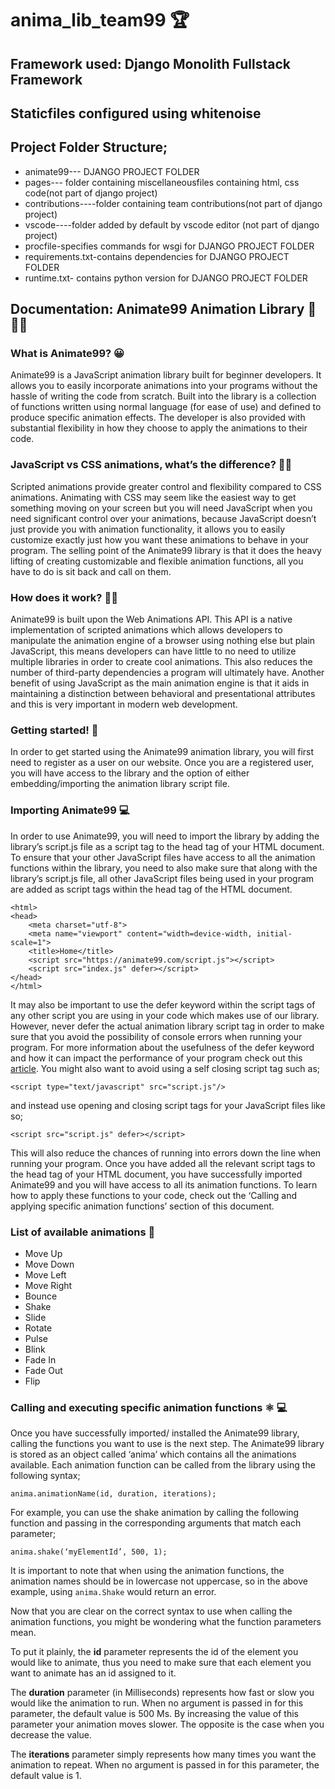 # anima_lib_team99 :trophy:
## Framework used: Django Monolith Fullstack Framework
## Staticfiles configured using whitenoise
## Project Folder Structure;
- animate99--- DJANGO PROJECT FOLDER
- pages--- folder containing miscellaneousfiles containing html, css code(not part of django project)
- contributions----folder containing team contributions(not part of django project)
- vscode----folder added by default by vscode editor (not part of django project)
- procfile-specifies commands for wsgi for DJANGO PROJECT FOLDER
- requirements.txt-contains dependencies for DJANGO PROJECT FOLDER
- runtime.txt- contains python version for DJANGO PROJECT FOLDER

## Documentation: Animate99 Animation Library :space_invader: :technologist:	

### What is Animate99? :grinning:

Animate99 is a JavaScript animation library built for beginner developers. It allows you to easily incorporate animations into your programs without the hassle of writing the code from scratch.
Built into the library is a collection of functions written using normal language (for ease of use) and defined to produce specific animation effects. The developer is also provided with substantial flexibility in how they choose to apply the animations to their code.

### JavaScript vs CSS animations, what’s the difference? :woman_shrugging:

Scripted animations provide greater control and flexibility compared to CSS animations. Animating with CSS  may seem like the easiest way to get something moving on your screen but you will need JavaScript when you need significant control over your animations, because JavaScript doesn’t just provide you with animation functionality, it allows you to easily customize exactly just how you want these animations to behave in your program.  The selling point of the Animate99 library is that it does the heavy lifting of creating customizable and flexible animation functions, all you have to do is sit back and call on them.

### How does it work? :man_teacher:	

Animate99 is built upon the Web Animations API. This API is a native implementation of scripted animations which allows developers to manipulate the animation engine of a browser using nothing else but plain JavaScript, this means developers can have little to no need to utilize multiple libraries in order to create cool animations. 
This also reduces the number of third-party dependencies a program will ultimately have. Another benefit of using JavaScript as the main animation engine is that it aids in maintaining a distinction between behavioral and presentational attributes and this is very important in modern web development.

### Getting started! :rocket:

In order to get started using the Animate99 animation library, you will first need to register as a user on our website. Once you are a registered user, you will have access to the library and the option of either embedding/importing the animation library script file.


### Importing Animate99 :computer:
In order to use Animate99, you will need to import the library by adding the library’s script.js file as a script tag to the head tag of your HTML document. To ensure that your other JavaScript files have access to all the animation functions within the library, you need to also make sure that along with the library’s script.js file, all other JavaScript files being used in your program are added as script tags within the head tag of the HTML document.

```
<html>
<head>
    <meta charset="utf-8">
    <meta name="viewport" content="width=device-width, initial-scale=1">
    <title>Home</title>
    <script src="https://animate99.com/script.js"></script>
    <script src="index.js" defer></script>
</head>
</html>

```
It may also be important to use the defer keyword within the script tags of any other script you are using in your code which makes use of our library. However, never defer the actual animation library script tag in order to make sure that you avoid the possibility of console errors when running your program. For more information about the usefulness of the defer keyword and how it can impact the performance of your program check out this [article](https://javascript.info/script-async-defer).
You might also want to avoid using a self closing script tag such as;

```
<script type="text/javascript" src="script.js"/>

```
and instead use opening and closing script tags for your JavaScript files like so;
```
<script src="script.js" defer></script>
```

This will also reduce the chances of running into errors down the line when running your program. 
Once you have added all the relevant script tags to the head tag of your HTML document, you have successfully imported Animate99 and you will have access to all its animation functions. To learn how to apply these functions to your code, check out the ‘Calling and applying specific animation functions’ section of this document.  


### List of available animations :space_invader:
- Move Up
- Move Down
- Move Left
- Move Right
- Bounce
- Shake
- Slide
- Rotate
- Pulse
- Blink
- Fade In
- Fade Out
- Flip

### Calling and executing specific animation functions  ⚛️ :computer:

Once you have successfully imported/ installed the Animate99 library, calling the functions you want to use is the next step. The Animate99 library is stored as  an object called ‘anima’ which contains all the animations available. Each animation function can be called from the library using the following syntax;

```
anima.animationName(id, duration, iterations);
```

For example, you can use the shake animation by calling  the following function and passing in the corresponding arguments that match each parameter;
```
anima.shake(‘myElementId’, 500, 1);
```

It is important to note that when using the animation functions, the animation names should be in lowercase not uppercase, so in the above example, using  ```anima.Shake``` would return an error.

Now that you are clear on the correct syntax to use when calling the animation functions, you might be wondering what the function parameters mean. 

To put it plainly, the **id** parameter represents the id of the element you would like to animate, thus you need to make sure that each element you want to animate has an id assigned to it.

The **duration** parameter (in Milliseconds) represents how fast or slow you would like the animation to run. When no argument is passed in for this parameter, the default value is 500 Ms. By increasing the value of this parameter your animation moves slower. The opposite is the case when you decrease the value.

The **iterations** parameter simply represents how many times you want the animation to repeat. When no argument is passed in for this parameter, the default value is 1.










